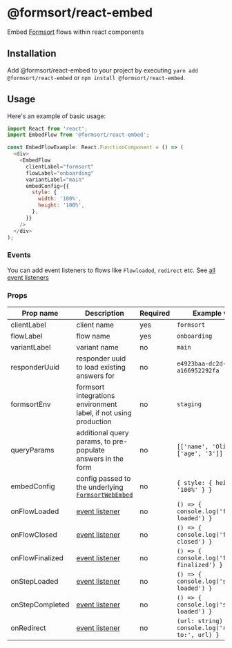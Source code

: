 # @formsort/react-embed

Embed [Formsort](https://formsort.com) flows within react components

## Installation

Add @formsort/react-embed to your project by executing `yarn add @formsort/react-embed` or `npm install @formsort/react-embed`.

## Usage

Here's an example of basic usage:

```js
import React from 'react';
import EmbedFlow from '@formsort/react-embed';

const EmbedFlowExample: React.FunctionComponent = () => (
  <div>
    <EmbedFlow
      clientLabel="formsort"
      flowLabel="onboarding"
      variantLabel="main"
      embedConfig={{
        style: {
          width: '100%',
          height: '100%',
        },
      }}
    />
  </div>
);
```

### Events

You can add event listeners to flows like `Flowloaded`, `redirect` etc. See [all event listeners](https://github.com/formsort/oss/tree/master/packages/web-embed-api#event-listeners)

### Props

| Prop name     | Description                                                                                                  | Required | Example values                                             |
| ------------- | ------------------------------------------------------------------------------------------------------------ | -------- | ---------------------------------------------------------- |
| clientLabel   | client name                                                                                                  | yes      | `formsort`                                                 |
| flowLabel     | flow name                                                                                                    | yes      | `onboarding`                                               |
| variantLabel  | variant name                                                                                                 | no       | `main`                                                     |
| responderUuid | responder uuid to load existing answers for                                                                  | no       | `e4923baa-dc2d-4555-813c-a166952292fa`                     |
| formsortEnv   | formsort integrations environment label, if not using production                                             | no       | `staging`                                                  |
| queryParams   | additional query params, to pre-populate answers in the form                                                 | no       | `[['name', 'Olivia']], ['age', '3']]`                      |
| embedConfig   | config passed to the underlying [`FormsortWebEmbed`](https://github.com/formsort/oss/tree/master/packages/web-embed-api) | no       | `{ style: { height: '100%' } }`                            |
| onFlowLoaded    | [event listener](https://github.com/formsort/oss/tree/master/packages/web-embed-api#flowloaded-answers--key-string-any----void)                          | no       | `() => { console.log('flow loaded') }`                     |
| onFlowClosed    | [event listener](https://github.com/formsort/oss/tree/master/packages/web-embed-api#flowclosed-answers--key-string-any---void)                          | no       | `() => { console.log('flow closed') }`                     |
| onFlowFinalized | [event listener](https://github.com/formsort/oss/tree/master/packages/web-embed-api#flowfinalized-answers--key-string-any---void)                       | no       | `() => { console.log('flow finalized') }`                  |
| onStepLoaded | [event listener](https://github.com/formsort/oss/tree/master/packages/web-embed-api#steploaded-answers--key-string-any---void)                       | no       | `() => { console.log('step loaded') }`                  |
| onStepCompleted | [event listener](https://github.com/formsort/oss/tree/master/packages/web-embed-api#steploaded-answers--key-string-any---void)                       | no       | `() => { console.log('step loaded') }`                  |
| onRedirect      | [event listener](https://github.com/formsort/oss/tree/master/packages/web-embed-api#redirect--url-string-answers--key-string-any-----cancel-boolean---undefined)                            | no       | `(url: string) => { console.log('redirecting to:', url) }` |

